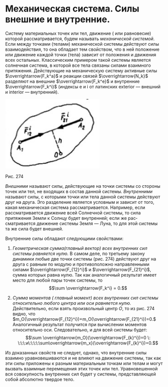 # Механическая система. Силы внешние и внутренние.
Систему материальных точек или тел, движение ( или равнове­сие) которой рассматривается, будем называть _механической системой_. Если между точками (телами) механической системы действу­ют силы взаимодействия, то она обладает тем свойством, что в ней положение или движе­ние каждой точки (тела) зависит от положения и движения всех остальных. Классическим примером такой системы является солнечная система, в которой все тела связаны силами взаимного притяжения. Действующие на механическую систему ак­тивные силы $\overrightarrow{F_k^a}$ и реакции связей $\overrightarrow{N_k}$ разделя­ют на внешние $\overrightarrow{F_k^e}$ и внутренние $\overrightarrow{F_k^i}$ (индексы е и i от латинских exterior — внешний и interior — внутренний).

<img src="https://raw.githubusercontent.com/difdifdif/teor_mex/main/image/1.jpg" width="300" height="avto">

Рис. 274

_Внешними_ называют силы, действующие на точки системы со сторо­ны точек или тел, не входящих в состав данной системы. _Внутренними_ называют силы, с которыми точки или тела данной системы действуют друг на друга. Эго разделение является условным и за­висит от того, какая механическая система рассматривается. На­пример, если рассматривается движение всей Солнечной системы, то сила притяжения Земли к Солнцу будет внутренней; если же рас­сматривается движение системы Земля — Луна, то для этой системы та же сила будет внешней.

 Внутренние силы обладают следующими свойствами:
 
 1. _Геометрическая сумма(главный вектор) всех внутренних сил системы равняется нулю._ В самом деле, по третьему закону динамики любые две точки системы (рис. 274) действуют друг на друга с равным по модулю и противоположно направленными силами $\overrightarrow{F_{12}^i}$ и $\overrightarrow{F_{21}^i}$, сумма которых равна нулю. Так как аналогичный результат имеет место для любой пары точек системы, то
 $$\sum \overrightarrow{F_k^i} = 0.$$

 3. _Сумма моментов ( главный момент) всех внутренних сил си­стемы относительно любого центра или оси равняется нулю._ Действительно, если взять произвольный центр $О$, то из рис. 274 видно, что $m_O(\overrightarrow{F_{12}^i})+m_O(\overrightarrow{F_{21}^i})=0.$ Аналогичный результат получится при вычислении моментов относительно оси. Следовательно, и для всей системы будет:
 $$\sum \overrightarrow{m_O}(\overrightarrow{F_{k}^i})=0 \: \:\:\:и\:\:\:\:\sum\overrightarrow{m_x}(\overrightarrow{F_{k}^i})=0.$$

Из доказанных свойств не следует, однако, что внутренние силы взаимно уравновешиваются и не влияют на движение системы, так как эти силы приложены к разным материальным точкам или телам и могут вызвать взаимные перемещения этих точек или тел. Уравновешенной вся совокупность внутренних сил будет у системы, представляющей собой абсолютно твердое тело.
